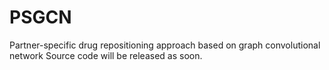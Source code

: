 # PSGCN
Partner-specific drug repositioning approach based on graph convolutional network
Source code will be released as soon.

